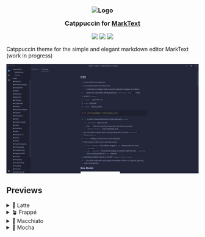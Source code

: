 <h3 align="center">
    <img src="https://raw.githubusercontent.com/catppuccin/catppuccin/main/assets/logos/exports/1544x1544_circle.png" width="100" alt="Logo"/>
  <br>
    <img src="https://raw.githubusercontent.com/catppuccin/catppuccin/main/assets/misc/transparent.png" height="30" width="0px"/>
    Catppuccin for <a href="https://github.com/marktext/marktext">MarkText</a>
    <img src="https://raw.githubusercontent.com/catppuccin/catppuccin/main/assets/misc/transparent.png" height="30" width="0px"/>

</h3>

<p align="center">
    <a href="https://github.com/puffinjr/marktext-theme-catppuccin/stargazers"><img src="https://img.shields.io/github/stars/puffinjr/marktext-theme-catppuccin?colorA=363a4f&colorB=b7bdf8&style=for-the-badge"></a>
    <a href="hhttps://github.com/puffinjr/marktext-theme-catppuccin/issues"><img src="https://img.shields.io/github/issues/puffinjr/marktext-theme-catppuccin?colorA=363a4f&colorB=f5a97f&style=for-the-badge"></a>
    <a href="https://github.com/SadAlexa/trilium-theme-catppuccin/contributors"><img src="https://img.shields.io/github/contributors/puffinjr/marktext-theme-catppuccin?colorA=363a4f&colorB=a6da95&style=for-the-badge"></a>
</p>
<p align="center">

Catppuccin theme for the simple and elegant markdown editor MarkText (work in progress)

![](assets/preview.png)

## Previews

<details>
<summary>🌻 Latte</summary>
</details>
<details>
<summary>🪴 Frappé</summary>
</details>
<details>
<summary>🌺 Macchiato</summary>
</details>
<details>
<summary>🌿 Mocha</summary>
</details>
